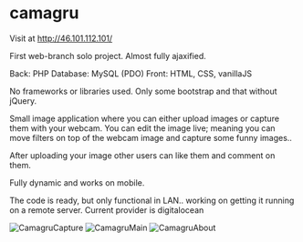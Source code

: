 # camagru

Visit at http://46.101.112.101/

First web-branch solo project. Almost fully ajaxified.

Back: PHP
Database: MySQL (PDO)
Front: HTML, CSS, vanillaJS

No frameworks or libraries used. Only some bootstrap and that without jQuery.

Small image application where you can either upload images or capture them with your webcam.
You can edit the image live; meaning you can move filters on top of the webcam image and capture some funny images..

After uploading your image other users can like them and comment on them.

Fully dynamic and works on mobile.

The code is ready, but only functional in LAN.. working on getting it running on a remote server. Current provider is digitalocean

![CamagruCapture](https://lh3.googleusercontent.com/pw/ACtC-3dy2FYtIOdAXwLeXpcxJcBxrNvpqmoRcR2A9F3oL0Qdovi56Upkf2Snbzv8NdoIs_Px-bUqSVPBXOMJ2rKFPR_cy5zHVtfjqG_tnFmRLNcalLjWfvAuAQqmbzUzDK79soKLRnk285QCJIoNgqA-OB_a=w716-h632-no)
![CamagruMain](https://lh3.googleusercontent.com/pw/ACtC-3dYUwFBQnUheLrV10tr1-ZKJqWAD1XfuD-mJImFpcYszZlaxnLUnmMFe1ZDmE5q6OnoRgj7EM6QcPuxAH-mF-YWNgDDat9L7oHjTyntW7a7iIxE-htaZVwYb4TLJbgqRD81asxtDecawhCwLtKDNI90=w716-h752-no)
![CamagruAbout](https://lh3.googleusercontent.com/pw/ACtC-3f2KZcZVbFp99VpvTvSQvjBEQv1ARyPSIwzuvpquojxHtIAuUj1xbaCdveonoJSpOJbl13dU11I__Wh9LLvchmqEPkNIxN1S9vqNiYqq3gKbLCJ4wpe25vpFwXBVVKTkieput0719IMT5jmWuf-1DeW=w488-h912-no)
